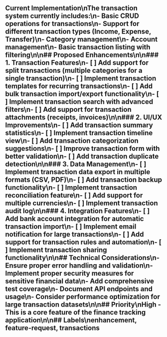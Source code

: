 ## Current Implementation\nThe transaction system currently includes:\n- Basic CRUD operations for transactions\n- Support for different transaction types (Income, Expense, Transfer)\n- Category management\n- Account management\n- Basic transaction listing with filtering\n\n## Proposed Enhancements\n\n### 1. Transaction Features\n- [ ] Add support for split transactions (multiple categories for a single transaction)\n- [ ] Implement transaction templates for recurring transactions\n- [ ] Add bulk transaction import/export functionality\n- [ ] Implement transaction search with advanced filters\n- [ ] Add support for transaction attachments (receipts, invoices)\n\n### 2. UI/UX Improvements\n- [ ] Add transaction summary statistics\n- [ ] Implement transaction timeline view\n- [ ] Add transaction categorization suggestions\n- [ ] Improve transaction form with better validation\n- [ ] Add transaction duplicate detection\n\n### 3. Data Management\n- [ ] Implement transaction data export in multiple formats (CSV, PDF)\n- [ ] Add transaction backup functionality\n- [ ] Implement transaction reconciliation feature\n- [ ] Add support for multiple currencies\n- [ ] Implement transaction audit log\n\n### 4. Integration Features\n- [ ] Add bank account integration for automatic transaction import\n- [ ] Implement email notification for large transactions\n- [ ] Add support for transaction rules and automation\n- [ ] Implement transaction sharing functionality\n\n## Technical Considerations\n- Ensure proper error handling and validation\n- Implement proper security measures for sensitive financial data\n- Add comprehensive test coverage\n- Document API endpoints and usage\n- Consider performance optimization for large transaction datasets\n\n## Priority\nHigh - This is a core feature of the finance tracking application\n\n## Labels\nenhancement, feature-request, transactions
